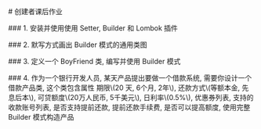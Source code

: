 \# 创建者课后作业



\#\#\# 1. 安装并使用使用 Setter, Builder 和 Lombok 插件



\#\#\# 2. 默写方式画出 Builder 模式的通用类图



\#\#\# 3. 定义一个 BoyFriend 类, 编写并使用 Builder 模式



\#\#\# 4. 作为一个银行开发人员, 某天产品提出要做一个借款系统, 需要你设计一个借款产品类, 这个类包含属性 期限\\(20 天, 6个月, 2年\\), 还款方式\\(等额本金, 先息后本\\), 可贷额度\\(20万人民币, 5千美元\\), 日利率\\(0.5%\\), 优惠券列表, 支持的收款账号列表, 是否支持提前还款, 提前还款手续费, 是否可以提高额度, 使用完整 Builder 模式构造产品

